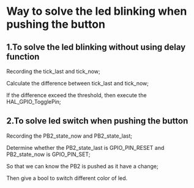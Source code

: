 # Way to solve the led blinking when pushing the button
## 1.To solve the led blinking without using delay function
Recording the tick_last and tick_now;

Calculate the difference between tick_last and tick_now;

If the difference exceed the threshold, then execute the HAL_GPIO_TogglePin;


## 2.To solve led switch when pushing the button
Recording the PB2_state_now and PB2_state_last;

Determine whether the PB2_state_last is GPIO_PIN_RESET and PB2_state_now is GPIO_PIN_SET;

So that we can know the PB2 is pushed as it have a change;

Then give a bool to switch different color of led.
